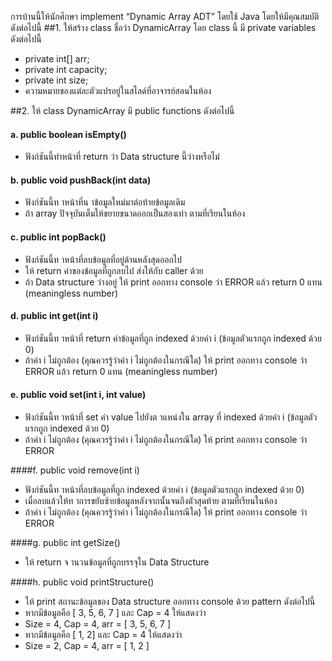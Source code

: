การบ้านนี้ให้นักศึกษา implement “Dynamic Array ADT” 
โดยใช้ Java โดยให้มีคุณสมบัติดังต่อไปนี้
##1. ให้สร้าง class ชื่อว่า DynamicArray โดย class นี้ มี private variables ดังต่อไปนี้
* private int[] arr;
* private int capacity;
* private int size;
* ความหมายของแต่ละตัวแปรอยู่ในสไลด์ที่อาจารย์สอนในห้อง

##2. ให้ class DynamicArray มี public functions ดังต่อไปนี้
#### a. public boolean isEmpty()
* ฟังก์ชันนี้ทำหน้าที่ return ว่า Data structure นี้ว่างหรือไม่

#### b. public void pushBack(int data)
 * ฟังก์ชันนี้ท าหน้าที่น าข้อมูลใหม่มาต่อท้ายข้อมูลเดิม
 * ถ้า array ปัจจุบันเต็มให้ขยายขนาดออกเป็นสองเท่า ตามที่เรียนในห้อง

#### c. public int popBack()
 * ฟังก์ชันนี้ท าหน้าที่ลบข้อมูลที่อยู่ด้านหลังสุดออกไป
 * ให้ return ค่าของข้อมูลที่ถูกลบไป ส่งให้กับ caller ด้วย
 * ถ้า Data structure ว่างอยู่ ให้ print ออกทาง console ว่า ERROR แล้ว return 0 แทน
(meaningless number)

#### d. public int get(int i)
 * ฟังก์ชันนี้ท าหน้าที่ return ค่าข้อมูลที่ถูก indexed ด้วยค่า i (ข้อมูลตัวแรกถูก indexed ด้วย 0)
 * ถ้าค่า i ไม่ถูกต้อง (คุณควรรู้ว่าค่า i ไม่ถูกต้องในกรณีใด) ให้ print ออกทาง console ว่า ERROR
แล้ว return 0 แทน (meaningless number)

#### e. public void set(int i, int value)
 * ฟังก์ชันนี้ท าหน้าที่ set ค่า value ไปยังต าแหน่งใน array ที่ indexed ด้วยค่า i (ข้อมูลตัวแรกถูก
indexed ด้วย 0)
 * ถ้าค่า i ไม่ถูกต้อง (คุณควรรู้ว่าค่า i ไม่ถูกต้องในกรณีใด) ให้ print ออกทาง console ว่า ERROR

####f. public void remove(int i)
 * ฟังก์ชันนี้ท าหน้าที่ลบข้อมูลที่ถูก indexed ด้วยค่า i (ข้อมูลตัวแรกถูก indexed ด้วย 0)
 * เมื่อลบแล้วให้ท าการขยับซ้ายข้อมูลหลังจากนั้นจนถึงตัวสุดท้าย ตามที่เรียนในห้อง
 * ถ้าค่า i ไม่ถูกต้อง (คุณควรรู้ว่าค่า i ไม่ถูกต้องในกรณีใด) ให้ print ออกทาง console ว่า ERROR

####g. public int getSize()
 * ให้ return จ านวนข้อมูลที่ถูกบรรจุใน Data Structure

####h. public void printStructure()
 * ให้ print สถานะข้อมูลของ Data structure ออกทาง console ด้วย pattern ดังต่อไปนี้
 * หากมีข้อมูลคือ [ 3, 5, 6, 7 ] และ Cap = 4 ให้แสดงว่า
 * Size = 4, Cap = 4, arr = [ 3, 5, 6, 7 ]
 * หากมีข้อมูลคือ [ 1, 2] และ Cap = 4 ให้แสดงว่า
 * Size = 2, Cap = 4, arr = [ 1, 2 ]
